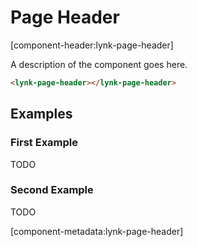 # Page Header

[component-header:lynk-page-header]

A description of the component goes here.

```html preview
<lynk-page-header></lynk-page-header>
```

## Examples

### First Example

TODO

### Second Example

TODO

[component-metadata:lynk-page-header]
